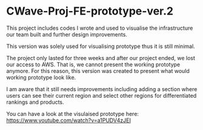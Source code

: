 # CWave-Proj-FE-prototype-ver.2

This project includes codes I wrote and used to visualise the infrastructure our team built and further design improvements.

This version was solely used for visualising prototype thus it is still minimal.

The project only lasted for three weeks and after our project ended, we lost our access to AWS. That is, we cannot present the working prototype anymore. 
For this reason, this version was created to present what would working prototype look like.

I am aware that it still needs improvements including adding a section where users can see their current region and select other regions for differentiated rankings and products. 

You can have a look at the visulaised prototype here:
https://www.youtube.com/watch?v=a1PUDV4zJEI
